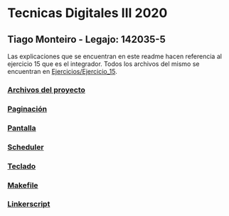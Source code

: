 # Tecnicas Digitales III 2020
	
## Tiago Monteiro - Legajo: 142035-5

Las explicaciones que se encuentran en este readme hacen referencia al ejercicio 15 que es el integrador.
Todos los archivos del mismo se encuentran en [Ejercicios/Ejercicio_15](/Ejercicios/Ejercicio_15).

### [Archivos del proyecto](/doc/archivos.md)

### [Paginación](/doc/paginacion.md)

### [Pantalla](/doc/pantalla.md)

### [Scheduler](/doc/scheduler.md)

### [Teclado](/doc/teclado.md)

### [Makefile](/doc/makefile.md)

### [Linkerscript](/doc/linker.md)








